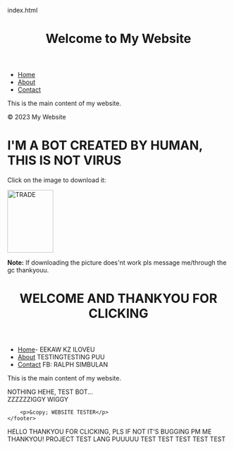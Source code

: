 index.html
<!DOCTYPE html>
<html>
<head>
    <title>My First Website</title>
</head>
<body>
    <header>
        <h1>Welcome to My Website</h1>
    </header>
    <nav>
        <ul>
            <li><a href="#">Home</a></li>
            <li><a href="#">About</a></li>
            <li><a href="#">Contact</a></li>
        </ul>
    </nav>
    <main>
        <p>This is the main content of my website.</p>
    </main>
    <footer>
        <p>&copy; 2023 My Website</p>
    </footer>
</body>
</html>
<!DOCTYPE html>
<html>
<body>

<h1>I'M A BOT CREATED BY HUMAN,  THIS IS NOT VIRUS</h1>

<p>Click on the image to download it:<p>
<a href="TEST ONLY.png" download>
  <img src="TEST ONLY JPG.htm" alt="TRADE" width="104" height="142">
</a>

<p><b>Note:</b> If downloading the picture does'nt work pls message me/through the gc thankyouu. </p>

</body>
</html>

<!DOCTYPE html>
<html>
<head>
    <title>My First Website</title>
</head>
<body>
    <header>
        <h1>WELCOME AND THANKYOU FOR CLICKING</h1>
    </header> 
    <nav>
        <ul>
            <li><a href="#">Home</a>- EEKAW KZ ILOVEU</li>
            <li><a href="#">About</a> TESTINGTESTING PUU</li>
            <li><a href="#">Contact</a> FB: RALPH SIMBULAN</li>
        </ul>
    </nav>
    <main>
        <p>This is the main content of my website.</p>
    </main> NOTHING HEHE, TEST BOT...
    <footer>ZZZZZZIGGY WIGGY

        <p>&copy; WEBSITE TESTER</p>
    </footer>
</body> HELLO THANKYOU FOR CLICKING, PLS IF NOT IT'S BUGGING PM ME THANKYOU!
</html> PROJECT TEST LANG PUUUUU TEST TEST TEST TEST TEST
